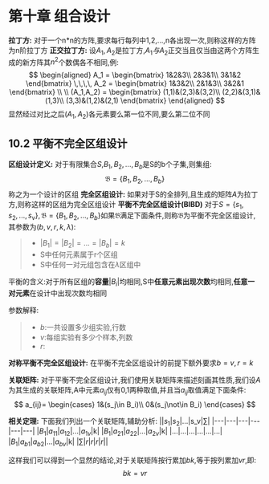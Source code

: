 # 第十章 组合设计
**拉丁方:**
对于一个n*n的方阵,要求每行每列中1,2,...,n各出现一次,则称这样的方阵为n阶拉丁方
**正交拉丁方:**
设$A_1,A_2$是拉丁方,$A_1与A_2$正交当且仅当由这两个方阵生成的新方阵其$n^2$个数偶各不相同,例:
$$
\begin{aligned}
A_1 = 
\begin{bmatrix}
1&2&3\\
2&3&1\\
3&1&2
\end{bmatrix}
\,\,\,\,
A_2 = 
\begin{bmatrix}
1&3&2\\
2&1&3\\
3&2&1
\end{bmatrix}
\\
\\
(A_1,A_2) = 
\begin{bmatrix}
(1,1)&(2,3)&(3,2)\\
(2,2)&(3,1)&(1,3)\\
(3,3)&(1,2)&(2,1)
\end{bmatrix}
\end{aligned}
$$
显然经过对比之后$(A_1,A_2)$各元素要么第一位不同,要么第二位不同

## 10.2 平衡不完全区组设计
**区组设计定义:**
对于有限集合$S$,$B_1,B_2,...,B_b$是S的b个子集,则集组:
$$
\mathfrak{B}=\{B_1,B_2,...,B_b\}
$$
称之为一个设计的区组
**完全区组设计:**
如果对于S的全排列,且生成的矩阵$A$为拉丁方,则称这样的区组为完全区组设计
**平衡不完全区组设计(BIBD)**
对于$S=\{s_1,s_2,...,s_v\},\mathfrak{B}=\{B_1,B_2,...,B_b\}$如果$\mathfrak{B}$满足下面条件,则称$\mathfrak{B}$为平衡不完全区组设计,其参数为$(b,v,r,k,\lambda)$:
>+ $|B_1|=|B_2|=...=|B_b|=k$
>+ S中任何元素属于r个区组
>+ S中任何一对元组包含在$\lambda$区组中

平衡的含义:对于所有区组的**容量**$|B_i|$均相同,S中**任意元素出现次数**均相同,**任意一对元素**在设计中出现次数均相同

参数解释:
>+ $b:$一共设置多少组实验,行数
>+ $v:$每组实验有多少个样本,列数
>+ $r:$ 


**对称平衡不完全区组设计:**
在平衡不完全区组设计的前提下额外要求$b=v,r=k$

**关联矩阵:**
对于平衡不完全区组设计,我们使用关联矩阵来描述刻画其性质,我们设$A$为其生成的关联矩阵,A中元素$a_{ij}$仅有0,1两种取值,并且当$a_{ij}$取值满足下面条件:
$$
a_{ij}=
\begin{cases}
1&(s_j\in B_i)\\
0&(s_j\not\in B_i)
\end{cases}
$$

**相关定理:**
下面我们列出一个关联矩阵,辅助分析:
||$s_1$|$s_2$|...|s_v|$\sum$|
|---|---|---|---|---|---|
|$B_1$|$a_{11}$|$a_{12}$|...|$a_{1v}$|k|
|$B_1$|$a_{21}$|$a_{22}$|...|$a_{2v}$|k|
|...|...|...|...|...|...|
|$B_1$|$a_{b1}$|$a_{b2}$|...|$a_{bv}$|k|
|$\sum$|$r$|$r$|$r$|$r$||

这样我们可以得到一个显然的结论,对于关联矩阵按行累加$bk$,等于按列累加$vr$,即:
$$
bk=vr
$$
